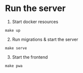 
# Run the server

1. Start docker resources

`make up`

2. Run migrations & start the server

`make serve`

3. Start the frontend

`make pwa`
